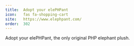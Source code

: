 ```yaml
---
title:  Adopt your elePHPant     
icon:   fas fa-shopping-cart         
site:   https://www.elephpant.com/
order:  302 
---
```


Adopt your elePHPant, the only original PHP elephant plush.

